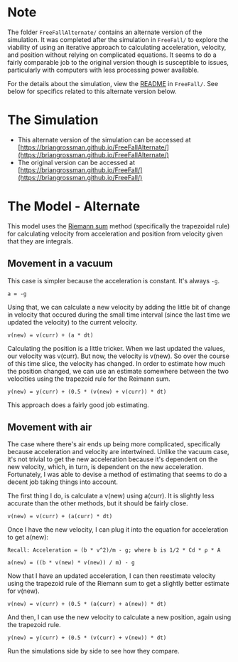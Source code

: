 # Note

The folder `FreeFallAlternate/` contains an alternate version of the simulation. It was completed after the simulation in `FreeFall/` to explore the viability of using an iterative approach to calculating acceleration, velocity, and position without relying on complicated equations. It seems to do a fairly comparable job to the original version though is susceptible to issues, particularly with computers with less processing power available.

For the details about the simulation, view the [README](https://github.com/briangrossman/briangrossman.github.io/blob/main/FreeFall/README.md) in `FreeFall/`. See below for specifics related to this alternate version below.


# The Simulation
- This alternate version of the simulation can be accessed at [https://briangrossman.github.io/FreeFallAlternate/](https://briangrossman.github.io/FreeFallAlternate/)
- The original version can be accessed at [https://briangrossman.github.io/FreeFall/](https://briangrossman.github.io/FreeFall/)

# The Model - Alternate

This model uses the [Riemann sum](https://en.wikipedia.org/wiki/Riemann_sum#Trapezoidal_rule) method (specifically the trapezoidal rule) for calculating velocity from acceleration and position from velocity given that they are integrals. 


## Movement in a vacuum

This case is simpler because the acceleration is constant. It's always `-g`.
```
a = -g
```
Using that, we can calculate a new velocity by adding the little bit of change in velocity that occured during the small time interval (since the last time we updated the velocity) to the current velocity.
```
v(new) = v(curr) + (a * dt)
``` 

Calculating the position is a little tricker. When we last updated the values, our velocity was v(curr). But now, the velocity is v(new). So over the course of this time slice, the velocity has changed. In order to estimate how much the position changed, we can use an estimate somewhere between the two velocities using the trapezoid rule for the Reimann sum.
```
y(new) = y(curr) + (0.5 * (v(new) + v(curr)) * dt)
```

This approach does a fairly good job estimating. 

## Movement with air

The case where there's air ends up being more complicated, specifically because acceleration and velocity are intertwined. Unlike the vacuum case, it's not trivial to get the new acceleration because it's dependent on the new velocity, which, in turn, is dependent on the new acceleration. Fortunately, I was able to devise a method of estimating that seems to do a decent job taking things into account. 

The first thing I do, is calculate a v(new) using a(curr). It is slightly less accurate than the other methods, but it should be fairly close. 

```
v(new) = v(curr) + (a(curr) * dt)
```

Once I have the new velocity, I can plug it into the equation for acceleration to get a(new):
```
Recall: Acceleration = (b * v^2)/m - g; where b is 1/2 * Cd * ρ * A

a(new) = ((b * v(new) * v(new)) / m) - g
```

Now that I have an updated acceleration, I can then reestimate velocity using the trapezoid rule of the Riemann sum to get a slightly better estimate for v(new).

```
v(new) = v(curr) + (0.5 * (a(curr) + a(new)) * dt)
```

And then, I can use the new velocity to calculate a new position, again using the trapezoid rule.

```
y(new) = y(curr) + (0.5 * (v(curr) + v(new)) * dt)
```

Run the simulations side by side to see how they compare. 